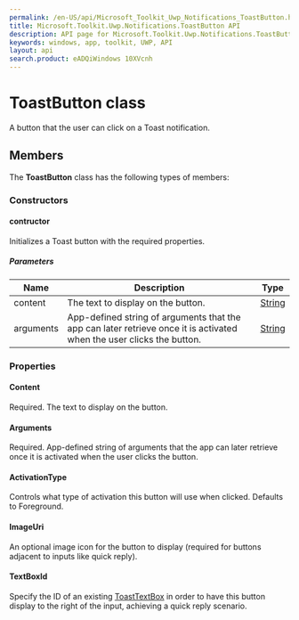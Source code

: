 ```yaml
---
permalink: /en-US/api/Microsoft_Toolkit_Uwp_Notifications_ToastButton.htm
title: Microsoft.Toolkit.Uwp.Notifications.ToastButton API 
description: API page for Microsoft.Toolkit.Uwp.Notifications.ToastButton
keywords: windows, app, toolkit, UWP, API
layout: api
search.product: eADQiWindows 10XVcnh
---
```



# ToastButton class

A button that the user can click on a Toast notification.

## Members

The **ToastButton** class has the following types of members:

### Constructors

#### contructor

Initializes a Toast button with the required properties.

##### Parameters



| Name | Description | Type || --- | --- | --- || content | The text to display on the button. | [String](https://msdn.microsoft.com/library/windows/apps/System.String) || arguments | App-defined string of arguments that the app can later retrieve once it is activated when the user clicks the button. | [String](https://msdn.microsoft.com/library/windows/apps/System.String) |


### Properties

#### Content

Required. The text to display on the button.



#### Arguments

Required. App-defined string of arguments that the app can later retrieve once it is activated when the user clicks the button.



#### ActivationType

Controls what type of activation this button will use when clicked. Defaults to Foreground.



#### ImageUri

An optional image icon for the button to display (required for buttons adjacent to inputs like quick reply).



#### TextBoxId

Specify the ID of an existing [ToastTextBox](Microsoft_Toolkit_Uwp_Notifications_ToastTextBox.htm) in order to have this button display to the right of the input, achieving a quick reply scenario.


